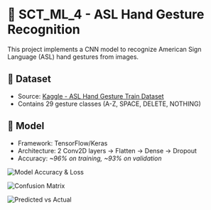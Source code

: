 # 🧠 SCT_ML_4 - ASL Hand Gesture Recognition

This project implements a CNN model to recognize American Sign Language (ASL) hand gestures from images.

## 📁 Dataset
- Source: [Kaggle - ASL Hand Gesture Train Dataset](https://www.kaggle.com/datasets/shaurayavohra/asl-hand-gesture-train-dataset)
- Contains 29 gesture classes (A-Z, SPACE, DELETE, NOTHING)

## 🧪 Model
- Framework: TensorFlow/Keras
- Architecture: 2 Conv2D layers → Flatten → Dense → Dropout
- Accuracy: *~96% on training, ~93% on validation*



![Model Accuracy & Loss](model_accuracy_loss.png)

![Confusion Matrix](confusion_matrix.png)


![Predicted vs Actual](predicted_vs_actual.png)

